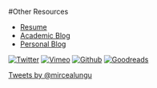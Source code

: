 
#Other Resources

-  [Resume](%assets_url%/download/mlcv/MirceaLungu-Resume.pdf)
-  [Academic Blog](http://drlungu.tumblr.com)
-  [Personal Blog](http://mircealungu.tumblr.com/)


[![Twitter](%assets_url%/files/fa/jwf84rf5lofzbs20zcb070h29s1qbx/twitter.jpg)](http://twitter.com/mircealungu)
[![Vimeo](%assets_url%/files/eb/urjl7i096et4s5jjqpq9jxv0v3fxpc/vimeo.jpg)](https://vimeo.com/mircealungu)
[![Github](%assets_url%/files/72/smuu96418esue7pecst4la4h500446/github32.jpg)](https://github.com/mircealungu)
[![Goodreads](%assets_url%/files/5e/1k0ywu5a0n1iilueybg5py0yofmpgo/goodreads.png)](http://www.goodreads.com/review/list/4349147-mircea-lungu?sort=review&view=reviews)

<a class="twitter-timeline"  href="https://twitter.com/mircealungu" data-widget-id="514752844222590977">Tweets by @mircealungu</a>
<script>!function(d,s,id){var js,fjs=d.getElementsByTagName(s)[0];if(!d.getElementById(id)){js=d.createElement(s);js.id=id;js.src="//platform.twitter.com/widgets.js";fjs.parentNode.insertBefore(js,fjs);}}(document,"script","twitter-wjs");</script>
